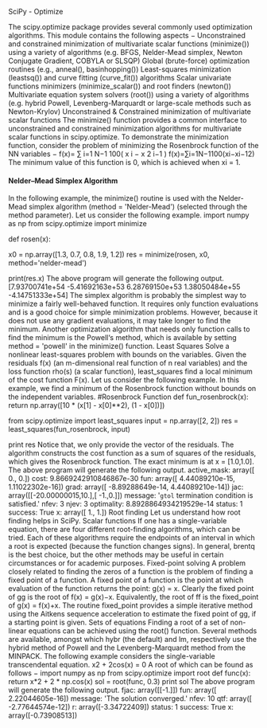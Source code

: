 
SciPy - Optimize

The scipy.optimize package provides several commonly used optimization algorithms. This module contains the following aspects −
Unconstrained and constrained minimization of multivariate scalar functions (minimize()) using a variety of algorithms (e.g. BFGS, Nelder-Mead simplex, Newton Conjugate Gradient, COBYLA or SLSQP)
Global (brute-force) optimization routines (e.g., anneal(), basinhopping())
Least-squares minimization (leastsq()) and curve fitting (curve_fit()) algorithms
Scalar univariate functions minimizers (minimize_scalar()) and root finders (newton())
Multivariate equation system solvers (root()) using a variety of algorithms (e.g. hybrid Powell, Levenberg-Marquardt or large-scale methods such as Newton-Krylov)
Unconstrained & Constrained minimization of multivariate scalar functions
The minimize() function provides a common interface to unconstrained and constrained minimization algorithms for multivariate scalar functions in scipy.optimize. To demonstrate the minimization function, consider the problem of minimizing the Rosenbrock function of the NN variables −
f(x)=
∑
i=1
N−1
100(
x
i
−
x
2
i−1
)
f(x)=∑i=1N−1100(xi−xi−12)
The minimum value of this function is 0, which is achieved when xi = 1.

#### Nelder–Mead Simplex Algorithm
In the following example, the minimize() routine is used with the Nelder-Mead simplex algorithm (method = 'Nelder-Mead') (selected through the method parameter). Let us consider the following example.
import numpy as np
from scipy.optimize import minimize

def rosen(x):

x0 = np.array([1.3, 0.7, 0.8, 1.9, 1.2])
res = minimize(rosen, x0, method='nelder-mead')

print(res.x)
The above program will generate the following output.
[7.93700741e+54  -5.41692163e+53  6.28769150e+53  1.38050484e+55  -4.14751333e+54]
The simplex algorithm is probably the simplest way to minimize a fairly well-behaved function. It requires only function evaluations and is a good choice for simple minimization problems. However, because it does not use any gradient evaluations, it may take longer to find the minimum.
Another optimization algorithm that needs only function calls to find the minimum is the Powell‘s method, which is available by setting method = 'powell' in the minimize() function. 
Least Squares
Solve a nonlinear least-squares problem with bounds on the variables. Given the residuals f(x) (an m-dimensional real function of n real variables) and the loss function rho(s) (a scalar function), least_squares find a local minimum of the cost function F(x). Let us consider the following example.
In this example, we find a minimum of the Rosenbrock function without bounds on the independent variables.
#Rosenbrock Function
def fun_rosenbrock(x):
   return np.array([10 * (x[1] - x[0]**2), (1 - x[0])])
   
from scipy.optimize import least_squares
input = np.array([2, 2])
res = least_squares(fun_rosenbrock, input)

print res
Notice that, we only provide the vector of the residuals. The algorithm constructs the cost function as a sum of squares of the residuals, which gives the Rosenbrock function. The exact minimum is at x = [1.0,1.0].
The above program will generate the following output.
active_mask: array([ 0., 0.])
      cost: 9.8669242910846867e-30
      fun: array([ 4.44089210e-15, 1.11022302e-16])
      grad: array([ -8.89288649e-14, 4.44089210e-14])
      jac: array([[-20.00000015,10.],[ -1.,0.]])
   message: '`gtol` termination condition is satisfied.'
      nfev: 3
      njev: 3
   optimality: 8.8928864934219529e-14
      status: 1
      success: True
         x: array([ 1., 1.])
Root finding
Let us understand how root finding helps in SciPy.
Scalar functions
If one has a single-variable equation, there are four different root-finding algorithms, which can be tried. Each of these algorithms require the endpoints of an interval in which a root is expected (because the function changes signs). In general, brentq is the best choice, but the other methods may be useful in certain circumstances or for academic purposes.
Fixed-point solving
A problem closely related to finding the zeros of a function is the problem of finding a fixed point of a function. A fixed point of a function is the point at which evaluation of the function returns the point: g(x) = x. Clearly the fixed point of gg is the root of f(x) = g(x)−x. Equivalently, the root of ff is the fixed_point of g(x) = f(x)+x. The routine fixed_point provides a simple iterative method using the Aitkens sequence acceleration to estimate the fixed point of gg, if a starting point is given.
Sets of equations
Finding a root of a set of non-linear equations can be achieved using the root() function. Several methods are available, amongst which hybr (the default) and lm, respectively use the hybrid method of Powell and the Levenberg-Marquardt method from the MINPACK.
The following example considers the single-variable transcendental equation.
x2 + 2cos(x) = 0
A root of which can be found as follows −
import numpy as np
from scipy.optimize import root
def func(x):
   return x*2 + 2 * np.cos(x)
sol = root(func, 0.3)
print sol
The above program will generate the following output.
fjac: array([[-1.]])
fun: array([ 2.22044605e-16])
message: 'The solution converged.'
   nfev: 10
   qtf: array([ -2.77644574e-12])
      r: array([-3.34722409])
   status: 1
   success: True
      x: array([-0.73908513])


